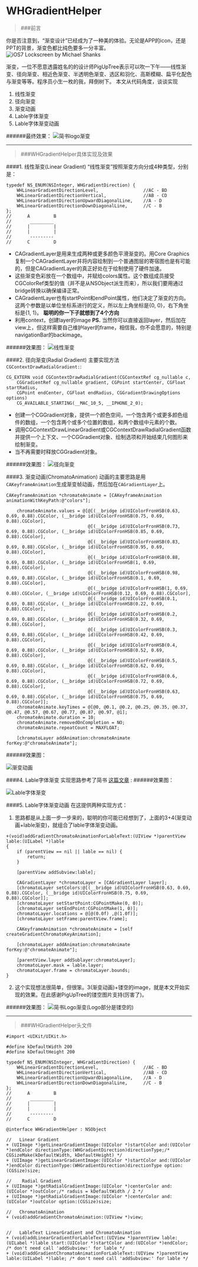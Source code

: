 # WHGradientHelper
>###前言

你是否注意到，“渐变设计”已经成为了一种美的体验。无论是APP的icon，还是PPT的背景，渐变色都比纯色要多一分丰富。
![iOS7 Lockscreen by Michael Shanks](http://upload-images.jianshu.io/upload_images/2963444-fd259859dd1cbfd8.png?imageMogr2/auto-orient/strip%7CimageView2/2/w/1240)

渐变，一位不愿意透露姓名的的设计师PigUpTree表示可以吹一下午——线性渐变、径向渐变、相近色渐变、半透明色渐变、选区和羽化、高斯模糊、扁平化配色与渐变等等。程序员小生一枚的我，拜倒树下。
本文从代码角度，谈谈实现
1. 线性渐变
2. 径向渐变
3. 渐变动画
4. Lable字体渐变
5. Lable字体渐变动画

######最终效果：
![简书logo渐变](http://upload-images.jianshu.io/upload_images/2963444-7701e4e2e89cf60f.gif?imageMogr2/auto-orient/strip)
______
>###WHGradientHelper具体实现及效果

####1. 线性渐变(Linear Gradient)
“线性渐变”按照渐变方向分成4种类型，分别是：

````
typedef NS_ENUM(NSInteger, WHGradientDirection) {
    WHLinearGradientDirectionLevel,                 //AC - BD
    WHLinearGradientDirectionVertical,              //AB - CD
    WHLinearGradientDirectionUpwardDiagonalLine,    //A - D
    WHLinearGradientDirectionDownDiagonalLine,      //C - B
};
//      A         B
//       _________
//      |         |
//      |         |
//       ---------
//      C         D
````
- CAGradientLayer是用来生成两种或更多颜色平滑渐变的。用Core Graphics复制一个CAGradientLayer并将内容绘制到一个普通图层的寄宿图也是有可能的，但是CAGradientLayer的真正好处在于绘制使用了硬件加速。
- 这些渐变色彩放在一个数组中，并赋给colors属性。这个数组成员接受CGColorRef类型的值（并不是从NSObject派生而来），所以我们要用通过bridge转换以确保编译正常。
- CAGradientLayer也有startPoint和endPoint属性，他们决定了渐变的方向。这两个参数是以单位坐标系进行的定义，所以左上角坐标是{0, 0}，右下角坐标是{1, 1}。
**聪明的你一下子就想到了4个方向**
- 利用context，创建layer的image
**PS.** 当然你可以直接返回layer，然后加在view上，但这样需要自己维护layer的frame，相信我，你不会愿意的，特别是navigationBar的backimage。

######效果图：
![线性渐变](http://upload-images.jianshu.io/upload_images/2963444-1675b412323f83ba.jpeg?imageMogr2/auto-orient/strip%7CimageView2/2/w/300)

####2. 径向渐变(Radial Gradient)
主要实现方法 `CGContextDrawRadialGradient:`:

````
CG_EXTERN void CGContextDrawRadialGradient(CGContextRef cg_nullable c,
    CGGradientRef cg_nullable gradient, CGPoint startCenter, CGFloat startRadius,
    CGPoint endCenter, CGFloat endRadius, CGGradientDrawingOptions options)
    CG_AVAILABLE_STARTING(__MAC_10_5, __IPHONE_2_0);
````
- 创建一个CGGradient对象，提供一个颜色空间，一个饱含两个或更多颜色组件的数组，一个包含两个或多个位置的数组，和两个数组中元素的个数。
- 调用CGContextDrawLinearGradient或CGContextDrawRadialGradient函数并提供一个上下文、一个CGGradient对象、绘制选项和开始结束几何图形来绘制渐变。
- 当不再需要时释放CGGradient对象。

######效果图：
![径向渐变](http://upload-images.jianshu.io/upload_images/2963444-0008f3e69af8269e.png?imageMogr2/auto-orient/strip%7CimageView2/2/w/300)

####3. 渐变动画(ChromatoAnimation)
动画的主要思路是用`CAKeyframeAnimation`生成渐变帧动画，然后加在`CAGradientLayer`上。
````
CAKeyframeAnimation *chromateAnimate = [CAKeyframeAnimation animationWithKeyPath:@"colors"];
    
    chromateAnimate.values = @[@[(__bridge id)UIColorFronHSB(0.63, 0.69, 0.88).CGColor, (__bridge id)UIColorFronHSB(0.75, 0.69, 0.88).CGColor],
                               @[(__bridge id)UIColorFronHSB(0.73, 0.69, 0.88).CGColor, (__bridge id)UIColorFronHSB(0.85, 0.69, 0.88).CGColor],
                               @[(__bridge id)UIColorFronHSB(0.83, 0.69, 0.88).CGColor, (__bridge id)UIColorFronHSB(0.95, 0.69, 0.88).CGColor],
                               @[(__bridge id)UIColorFronHSB(0.88, 0.69, 0.88).CGColor, (__bridge id)UIColorFronHSB(1, 0.69, 0.88).CGColor],
                               @[(__bridge id)UIColorFronHSB(0.98, 0.69, 0.88).CGColor, (__bridge id)UIColorFronHSB(0.1, 0.69, 0.88).CGColor],
                               @[(__bridge id)UIColorFronHSB(1, 0.69, 0.88).CGColor, (__bridge id)UIColorFronHSB(0.12, 0.69, 0.88).CGColor],
                               @[(__bridge id)UIColorFronHSB(0.1, 0.69, 0.88).CGColor, (__bridge id)UIColorFronHSB(0.22, 0.69, 0.88).CGColor],
                               @[(__bridge id)UIColorFronHSB(0.2, 0.69, 0.88).CGColor, (__bridge id)UIColorFronHSB(0.32, 0.69, 0.88).CGColor],
                               @[(__bridge id)UIColorFronHSB(0.3, 0.69, 0.88).CGColor, (__bridge id)UIColorFronHSB(0.42, 0.69, 0.88).CGColor],
                               @[(__bridge id)UIColorFronHSB(0.4, 0.69, 0.88).CGColor, (__bridge id)UIColorFronHSB(0.52, 0.69, 0.88).CGColor],
                               @[(__bridge id)UIColorFronHSB(0.5, 0.69, 0.88).CGColor, (__bridge id)UIColorFronHSB(0.62, 0.69, 0.88).CGColor],
                               @[(__bridge id)UIColorFronHSB(0.6, 0.69, 0.88).CGColor, (__bridge id)UIColorFronHSB(0.72, 0.69, 0.88).CGColor],
                               @[(__bridge id)UIColorFronHSB(0.63, 0.69, 0.88).CGColor, (__bridge id)UIColorFronHSB(0.75, 0.69, 0.88).CGColor]];
    chromateAnimate.keyTimes = @[@0, @0.1, @0.2, @0.25, @0.35, @0.37, @0.47, @0.57, @0.67, @0.77, @0.87, @0.97, @1];
    chromateAnimate.duration = 10;
    chromateAnimate.removedOnCompletion = NO;
    chromateAnimate.repeatCount = MAXFLOAT;
    
    [chromatoLayer addAnimation:chromateAnimate forKey:@"chromateAnimate"];
````
######效果图：

![渐变动画](http://upload-images.jianshu.io/upload_images/2963444-f2132ebda68229f3.gif?imageMogr2/auto-orient/strip)


####4. Lable字体渐变
实现思路参考了简书 [这篇文章](http://www.jianshu.com/p/0541e77f8360) :
######效果图：

![Lable字体渐变](http://upload-images.jianshu.io/upload_images/2963444-0fe8864649d5e43e.png?imageMogr2/auto-orient/strip%7CimageView2/2/w/400)

####5. Lable字体渐变动画
在这提供两种实现方式：
1. 思路都是从上面一步一步来的，聪明的你可能已经想到了，上面的3+4(渐变动画+lable渐变)，就组合了lable字体渐变动画。
````
+(void)addGradientChromatoAnimationForLableText:(UIView *)parentView lable:(UILabel *)lable
{
    if (parentView == nil || lable == nil) {
        return;
    }
    
    [parentView addSubview:lable];
    
    CAGradientLayer *chromatoLayer = [CAGradientLayer layer];
    [chromatoLayer setColors:@[(__bridge id)UIColorFronHSB(0.63, 0.69, 0.88).CGColor, (__bridge id)UIColorFronHSB(0.75, 0.69, 0.88).CGColor]];
    [chromatoLayer setStartPoint:CGPointMake(0, 0)];
    [chromatoLayer setEndPoint:CGPointMake(1, 0)];
    chromatoLayer.locations = @[@(0.0f) ,@(1.0f)];
    [chromatoLayer setFrame:parentView.frame];
    
    CAKeyframeAnimation *chromateAnimate = [self createGradientChromatoKeyAnimation];
    
    [chromatoLayer addAnimation:chromateAnimate forKey:@"chromateAnimate"];
    
    [parentView.layer addSublayer:chromatoLayer];
    chromatoLayer.mask = lable.layer;
    chromatoLayer.frame = chromatoLayer.bounds;
}
````
2. 这个实现想法很简单，但很笨。3(渐变动画)+镂空的image，就是本文开始实现的效果。在此感谢PigUpTree的镂空图片支持(厉害了)。

######效果图：
![简书Logo渐变(Logo部分是镂空的)](http://upload-images.jianshu.io/upload_images/2963444-741caae91e81ebeb.gif?imageMogr2/auto-orient/strip)
____

>###WHGradientHelper头文件

````
#import <UIKit/UIKit.h>

#define kDefaultWidth 200
#define kDefaultHeight 200

typedef NS_ENUM(NSInteger, WHGradientDirection) {
    WHLinearGradientDirectionLevel,                 //AC - BD
    WHLinearGradientDirectionVertical,              //AB - CD
    WHLinearGradientDirectionUpwardDiagonalLine,    //A - D
    WHLinearGradientDirectionDownDiagonalLine,      //C - B
};
//      A         B
//       _________
//      |         |
//      |         |
//       ---------
//      C         D

@interface WHGradientHelper : NSObject

//   Linear Gradient
+ (UIImage *)getLinearGradientImage:(UIColor *)startColor and:(UIColor *)endColor directionType:(WHGradientDirection)directionType;/* CGSizeMake(kDefaultWidth, kDefaultHeight) */
+ (UIImage *)getLinearGradientImage:(UIColor *)startColor and:(UIColor *)endColor directionType:(WHGradientDirection)directionType option:(CGSize)size;

//    Radial Gradient
+ (UIImage *)getRadialGradientImage:(UIColor *)centerColor and:(UIColor *)outColor;/* raduis = kDefaultWidth / 2 */
+ (UIImage *)getRadialGradientImage:(UIColor *)centerColor and:(UIColor *)outColor option:(CGSize)size;

//   ChromatoAnimation
+ (void)addGradientChromatoAnimation:(UIView *)view;


//   LableText LinearGradient and ChromatoAnimation
+ (void)addLinearGradientForLableText:(UIView *)parentView lable:(UILabel *)lable start:(UIColor *)startColor and:(UIColor *)endColor;  /* don't need call 'addSubview:' for lable */
+ (void)addGradientChromatoAnimationForLableText:(UIView *)parentView lable:(UILabel *)lable; /* don't need call 'addSubview:' for lable */
````
